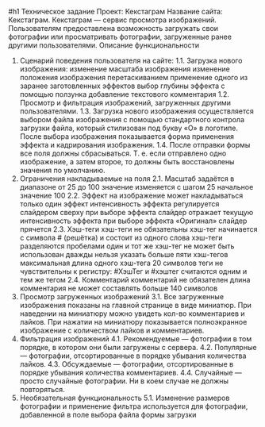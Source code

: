 #h1 Техническое задание
Проект: Кекстаграм
Название сайта: Кекстаграм.
Кекстаграм — сервис просмотра изображений. Пользователям предоставлена возможность загружать свои фотографии или просматривать фотографии, загруженные ранее другими пользователями.
Описание функциональности
1. Сценарий поведения пользователя на сайте:
1.1. Загрузка нового изображения:
изменение масштаба изображения
изменение положения изображения перетаскиванием
применение одного из заранее заготовленных эффектов
выбор глубины эффекта с помощью ползунка
добавление текстового комментария
1.2. Просмотр и фильтрация изображений, загруженных другими пользователями.
1.3. Загрузка нового изображения осуществляется выбором файла изображения с помощью стандартного контрола загрузки файла, который стилизован под букву «О» в логотипе. После выбора изображения показывается форма применения эффекта и кадрирования изображения.
1.4. После отправки формы все поля должны сбрасываться. Т. е. если отправлено одно изображение, а затем второе, то должны быть восстановлены значения по умолчанию.
2. Ограничения накладываемые на поля
2.1. Масштаб
задаётся в диапазоне от 25 до 100
значение изменяется с шагом 25
начальное значение 100
2.2. Эффект
на изображение может накладываться только один эффект
интенсивность эффекта регулируется слайдером сверху
при выборе эффекта слайдер отражает текущую интенсивность эффекта
при выборе эффекта «Оригинал» слайдер прячется
2.3. Хэш-теги
хэш-теги не обязательны
хэш-тег начинается с символа # (решётка) и состоит из одного слова
хэш-теги разделяются пробелами
один и тот же хэш-тег не может быть использован дважды
нельзя указать больше пяти хэш-тегов
максимальная длина одного хэш-тега 20 символов
теги не чувствительны к регистру: #ХэшТег и #хэштег считаются одним и тем же тегом
2.4. Комментарий
комментарий не обязателен
длина комментария не может составлять больше 140 символов
3. Просмотр загруженных изображений
3.1. Все загруженные изображения показаны на главной странице в виде миниатюр. При наведении на миниатюру можно увидеть кол-во комментариев и лайков. При нажатии на миниатюру показывается полноэкранное изображение с количеством лайков и комментариев.
4. Фильтрация изображений
4.1. Рекомендуемые — фотографии в том порядке, в котором они были загружены с сервера.
4.2. Популярные — фотографии, отсортированные в порядке убывания количества лайков.
4.3. Обсуждаемые — фотографии, отсортированные в порядке убывания количества комментариев.
4.4. Случайные — просто случайные фотографии. Ни в коем случае не должны повторяться.
5. Необязательная функциональность
5.1. Изменение размеров фотографии и применение фильтра используется для фотографии, добавленной в поле выбора файла формы загрузки
